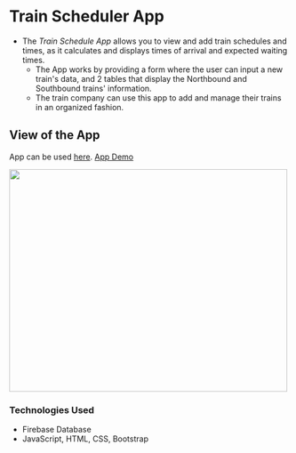 # Train Scheduler App
* The *Train Schedule App* allows you to view and add train schedules and times, as it calculates and displays times of arrival and expected waiting times.
	* The App works by providing a form where the user can input a new train's data, and 2 tables that display the Northbound and Southbound trains' information.
	* The train company can use this app to add and manage their trains in an organized fashion.

## View of the App
App can be used [here](https://bettijung.github.io/Train-Scheduler/).
[App Demo](https://drive.google.com/file/d/1sK6LZj0Nau7PVdUE1c5YQPmZ-Pr7Q2DW/view)

<img src="train-scheduler-demo.gif" height="400px" width="500">

### Technologies Used
* Firebase Database
* JavaScript, HTML, CSS, Bootstrap